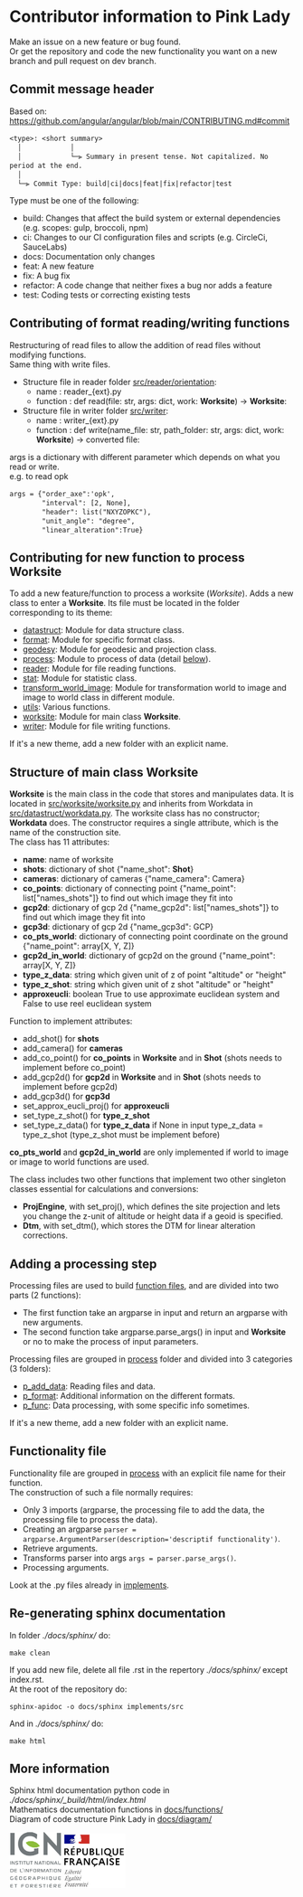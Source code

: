 # Contributor information to Pink Lady

Make an issue on a new feature or bug found.  
Or get the repository and code the new functionality you want on a new branch and pull request on dev branch.

## Commit message header

Based on: https://github.com/angular/angular/blob/main/CONTRIBUTING.md#commit

```
<type>: <short summary>
  │            │
  │            └─⫸ Summary in present tense. Not capitalized. No period at the end.
  │
  └─⫸ Commit Type: build|ci|docs|feat|fix|refactor|test
```
Type must be one of the following:

  * build: Changes that affect the build system or external dependencies (e.g. scopes: gulp, broccoli, npm)
  * ci: Changes to our CI configuration files and scripts (e.g. CircleCi, SauceLabs)
  * docs: Documentation only changes
  * feat: A new feature
  * fix: A bug fix
  * refactor: A code change that neither fixes a bug nor adds a feature
  * test: Coding tests or correcting existing tests

## Contributing of format reading/writing functions

Restructuring of read files to allow the addition of read files without modifying functions.  
Same thing with write files.
- Structure file in reader folder [src/reader/orientation](./src/reader/orientation/):
    - name : reader_{ext}.py
    - function : def read(file: str, args: dict, work: **Worksite**) -> **Worksite**:
- Structure file in writer folder [src/writer](./src/writer/): 
    - name : writer_{ext}.py
    - function : def write(name_file: str, path_folder: str, args: dict, work: **Worksite**) -> converted file:

args is a dictionary with different parameter which depends on what you read or write.  
e.g. to read opk
```
args = {"order_axe":'opk',
        "interval": [2, None],
        "header": list("NXYZOPKC"),
        "unit_angle": "degree",
        "linear_alteration":True}
```

## Contributing for new function to process Worksite

To add a new feature/function to process a worksite (*Worksite*). Adds a new class to enter a **Worksite**. Its file must be located in the folder corresponding to its theme: 
* [datastruct](./implements/src/datastruct/): Module for data structure class.
* [format](./implements/src/format/): Module for specific format class.
* [geodesy](./implements/src/geodesy/): Module for geodesic and projection class.
* [process](./implements/src/process/): Module to process of data (detail [below](#adding-a-processing-step)).
* [reader](./implements/src/reader/): Module for file reading functions.
* [stat](./implements/src/stat/): Module for statistic class.
* [transform_world_image](./implements/src/transform_world_image/): Module for transformation world to image and image to world class in different module.
* [utils](./implements/src/utils/): Various functions.
* [worksite](./implements/src/worksite/): Module for main class **Worksite**.
* [writer](./implements/src/writer/): Module for file writing functions.

If it's a new theme, add a new folder with an explicit name.

## Structure of main class Worksite

**Worksite** is the main class in the code that stores and manipulates data. It is located in [src/worksite/worksite.py](./src/worksite/worksite.py) and inherits from Workdata in [src/datastruct/workdata.py](./src/datastruct/workdata.py). The worksite class has no constructor; **Workdata** does. The constructor requires a single attribute, which is the name of the construction site.  
The class has 11 attributes:
* **name**: name of worksite
* **shots**: dictionary of shot {"name_shot": **Shot**}
* **cameras**: dictionary of cameras {"name_camera": Camera}
* **co_points**: dictionary of connecting point {"name_point": list["names_shots"]} to find out which image they fit into
* **gcp2d**: dictionary of gcp 2d {"name_gcp2d": list["names_shots"]} to find out which image they fit into
* **gcp3d**: dictionary of gcp 2d {"name_gcp3d": GCP}
* **co_pts_world**: dictionary of connecting point coordinate on the ground {"name_point": array[X, Y, Z]}
* **gcp2d_in_world**: dictionary of gcp2d on the ground {"name_point": array[X, Y, Z]}
* **type_z_data**: string which given unit of z of point "altitude" or "height"
* **type_z_shot**: string which given unit of z shot "altitude" or "height"
* **approxeucli**: boolean True to use approximate euclidean system and False to use reel euclidean system

Function to implement attributes:
* add_shot() for **shots**
* add_camera() for **cameras**
* add_co_point() for **co_points** in **Worksite** and in **Shot** (shots needs to implement before co_point)
* add_gcp2d() for **gcp2d** in **Worksite** and in **Shot** (shots needs to implement before gcp2d)
* add_gcp3d() for **gcp3d**
* set_approx_eucli_proj() for **approxeucli**
* set_type_z_shot() for **type_z_shot**
* set_type_z_data() for **type_z_data** if None in input type_z_data = type_z_shot (type_z_shot must be implement before)


**co_pts_world** and **gcp2d_in_world** are only implemented if world to image or image to world functions are used.

The class includes two other functions that implement two other singleton classes essential for calculations and conversions:
* **ProjEngine**, with set_proj(), which defines the site projection and lets you change the z-unit of altitude or height data if a geoid is specified.
* **Dtm**, with set_dtm(), which stores the DTM for linear alteration corrections.

## Adding a processing step

Processing files are used to build [function files](#functionality-file), and are divided into two parts (2 functions):
* The first function take an argparse in input and return an argparse with new arguments.
* The second function take argparse.parse_args() in input and **Worksite** or no to make the process of input parameters.

Processing files are grouped in [process](./implements/src/process/) folder and divided into 3 categories (3 folders):
* [p_add_data](./implements/src/process/p_add_data/): Reading files and data.
* [p_format](./implements/src/process/p_format/): Additional information on the different formats.
* [p_func](./implements/src/process/p_func/): Data processing, with some specific info sometimes.

If it's a new theme, add a new folder with an explicit name.

## Functionality file

Functionality file are grouped in [process](./implements/) with an explicit file name for their function.  
The construction of such a file normally requires:
* Only 3 imports (argparse, the processing file to add the data, the processing file to process the data).
* Creating an argparse `parser = argparse.ArgumentParser(description='descriptif functionality')`.
* Retrieve arguments.
* Transforms parser into args `args = parser.parse_args()`.
* Processing arguments.

Look at the .py files already in [implements](./implements/).

## Re-generating sphinx documentation

In folder *./docs/sphinx/* do:
```
make clean
```
If you add new file, delete all file .rst in the repertory *./docs/sphinx/* except index.rst.  
At the root of the repository do:
```
sphinx-apidoc -o docs/sphinx implements/src
```
And in *./docs/sphinx/* do:
```
make html
```

## More information

Sphinx html documentation python code in *./docs/sphinx/_build/html/index.html*  
Mathematics documentation functions in [docs/functions/](./docs/functions/)  
Diagram of code structure Pink Lady in [docs/diagram/](./docs/diagram/)

![logo ign](docs/image/logo_ign.png) ![logo fr](docs/image/Republique_Francaise_Logo.png)